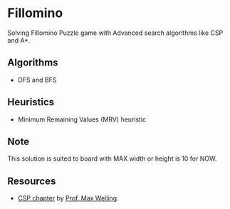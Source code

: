 # Fillomino
Solving Fillomino Puzzle game with Advanced search algorithms like CSP and A*.
## Algorithms
* DFS and BFS
## Heuristics
* Minimum Remaining Values (MRV) heuristic
## Note
This solution is suited to board with MAX width or height is 10 for NOW.
## Resources
* [CSP chapter](https://www.ics.uci.edu/~welling/teaching/271fall09/CSP271fall09.pdf) by [Prof. Max Welling](https://staff.fnwi.uva.nl/m.welling/).